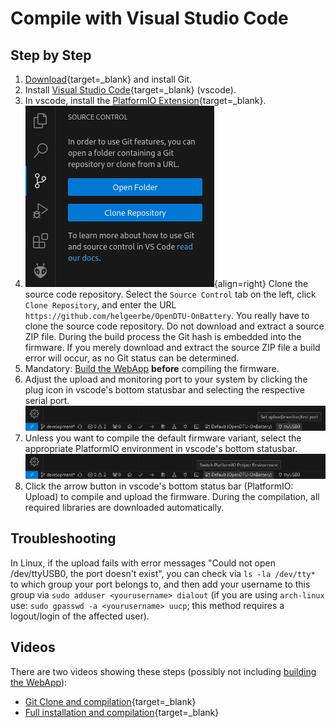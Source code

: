 # Compile with Visual Studio Code

## Step by Step

1. [Download](https://git-scm.com/downloads/){target=_blank} and install Git.
2. Install [Visual Studio Code](https://code.visualstudio.com/download){target=_blank} (vscode).
3. In vscode, install the [PlatformIO
   Extension](https://marketplace.visualstudio.com/items?itemName=platformio.platformio-ide){target=_blank}.
4. ![Clone Source Code](../assets/images/firmware/vscode_clone.png){align=right}
   Clone the source code repository. Select the `Source Control` tab on the
   left, click `Clone Repository`, and enter the URL
   `https://github.com/helgeerbe/OpenDTU-OnBattery`. You really have to clone
   the source code repository. Do not download and extract a source ZIP file.
   During the build process the Git hash is embedded into the firmware. If you
   merely download and extract the source ZIP file a build error will occur, as
   no Git status can be determined.
5. Mandatory: [Build the WebApp](compile_webapp.md) **before** compiling the firmware.
6. Adjust the upload and monitoring port to your system by clicking the plug
   icon in vscode's bottom statusbar and selecting the respective serial port.
   ![Set Serial Port](../assets/images/firmware/vscode_port.png)
7. Unless you want to compile the default firmware variant, select the
   appropriate PlatformIO environment in vscode's bottom statusbar.
   ![Select Environment](../assets/images/firmware/vscode_environment.png)
8. Click the arrow button in vscode's bottom status bar (PlatformIO: Upload) to
   compile and upload the firmware. During the compilation, all required
   libraries are downloaded automatically.

## Troubleshooting

In Linux, if the upload fails with error messages "Could not open /dev/ttyUSB0,
the port doesn't exist", you can check via ```ls -la /dev/tty*``` to which
group your port belongs to, and then add your username to this group via ```sudo
adduser <yourusername> dialout``` (if you are using ```arch-linux``` use:
```sudo gpasswd -a <yourusername> uucp```; this method requires a logout/login
of the affected user).

## Videos

There are two videos showing these steps (possibly not including [building the
WebApp](compile_webapp.md)):

* [Git Clone and compilation](https://youtu.be/9cA_esv3zeA){target=_blank}
* [Full installation and compilation](https://youtu.be/xs6TqHn7QWM){target=_blank}
